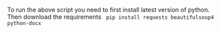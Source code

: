 To run the above script you need to first install latest version of python.
Then download the requirements 
``` pip install requests beautifulsoup4 python-docx```
